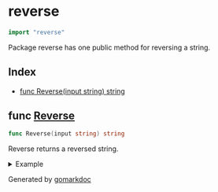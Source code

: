 <!-- Code generated by gomarkdoc. DO NOT EDIT -->

# reverse

```go
import "reverse"
```

Package reverse has one public method for reversing a string.

## Index

- [func Reverse(input string) string](<#func-reverse>)


## func [Reverse](<https://github.com/vpayno/exercism-workspace/blob/main/go/reverse-string/reverse_string.go#L5>)

```go
func Reverse(input string) string
```

Reverse returns a reversed string.

<details><summary>Example</summary>
<p>

```go
{
	fmt.Println(Reverse("123456789"))

}
```

#### Output

```
987654321
```

</p>
</details>



Generated by [gomarkdoc](<https://github.com/princjef/gomarkdoc>)
